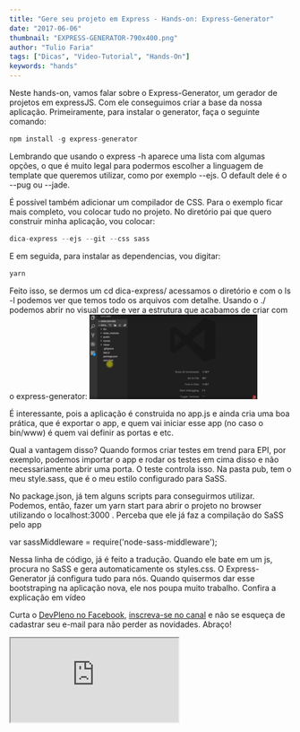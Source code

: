 ```yaml
---
title: "Gere seu projeto em Express - Hands-on: Express-Generator"
date: "2017-06-06"
thumbnail: "EXPRESS-GENERATOR-790x400.png"
author: "Tulio Faria"
tags: ["Dicas", "Video-Tutorial", "Hands-On"]
keywords: "hands"
---
```


Neste hands-on, vamos falar sobre o Express-Generator, um gerador de projetos em expressJS. Com ele conseguimos criar a base da nossa aplicação. Primeiramente, para instalar o generator, faça o seguinte comando:

```jsx {numberLines: true}
npm install -g express-generator
```

Lembrando que usando o express -h aparece uma lista com algumas opções, o que é muito legal para podermos escolher a linguagem de template que queremos utilizar, como por exemplo --ejs. O default dele é o --pug ou --jade.

 É possível também adicionar um compilador de CSS. Para o exemplo ficar mais completo, vou colocar tudo no projeto. No diretório pai que quero construir minha aplicação, vou colocar:

```jsx {numberLines: true}
dica-express --ejs --git --css sass
```

E em seguida, para instalar as dependencias, vou digitar:

```jsx {numberLines: true}
yarn
```

Feito isso, se dermos um cd dica-express/ acessamos o diretório e com o ls -l podemos ver que temos todo os arquivos com detalhe. Usando o ./ podemos abrir no visual code e ver a estrutura que acabamos de criar com o express-generator: 
![](bb74c12b-39a9-4e93-bd5c-ef7516e54765.png) 

É interessante, pois a aplicação é construida no app.js e ainda cria uma boa prática, que é exportar o app, e quem vai iniciar esse app (no caso o bin/www) é quem vai definir as portas e etc. 

Qual a vantagem disso? Quando formos criar testes em trend para EPI, por exemplo, podemos importar o app e rodar os testes em cima disso e não necessariamente abrir uma porta. O teste controla isso. Na pasta pub, tem o meu style.sass, que é o meu estilo configurado para SaSS.

 No package.json, já tem alguns scripts para conseguirmos utilizar. Podemos, então, fazer um yarn start para abrir o projeto no browser utilizando o localhost:3000 . Perceba que ele já faz a compilação do SaSS pelo app

var sassMiddleware = require('node-sass-middleware');

Nessa linha de código, já é feito a tradução. Quando ele bate em um js, procura no SaSS e gera automaticamente os styles.css. O Express-Generator já configura tudo para nós. Quando quisermos dar esse bootstraping na aplicação nova, ele nos poupa muito trabalho. Confira a explicação em vídeo

Curta o [DevPleno no Facebook](https://www.facebook.com/devpleno), [inscreva-se no canal](https://www.youtube.com/devplenocom) e não se esqueça de cadastrar seu e-mail para não perder as novidades. Abraço!

<div class="embed-responsive embed-responsive-16by9">
 <iframe class="embed-responsive-item" src="https://www.youtube.com/embed/EykUOF7Ah2Y" allowfullscreen></iframe>
  </div>